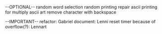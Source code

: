 --OPTIONAL--
random word selection
random printing
repair ascii printing for multiply ascii art
remove character with backspace

--IMPORTANT--
refactor: Gabriel
document: Lenni
reset timer because of overflow(?): Lennart


